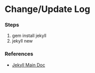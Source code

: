Change/Update Log
=================

### Steps

1. gem install jekyll
1. jekyll new <folder-path>

### References
 
* [Jekyll Main Doc](http://jekyllrb.com/docs/)
